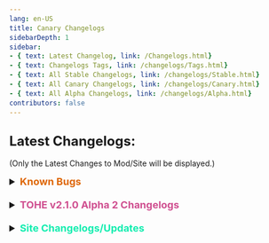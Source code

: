 ```yaml
---
lang: en-US
title: Canary Changelogs
sidebarDepth: 1
sidebar:
- { text: Latest Changelog, link: /Changelogs.html}
- { text: Changelogs Tags, link: /changelogs/Tags.html}
- { text: All Stable Changelogs, link: /changelogs/Stable.html}
- { text: All Canary Changelogs, link: /changelogs/Canary.html}
- { text: All Alpha Changelogs, link: /changelogs/Alpha.html}
contributors: false
---
```


## <font size=5em><b>Latest Changelogs:</b></font><br>
(Only the Latest Changes to Mod/Site will be displayed.)

<font size=4em>
<details>
<summary><b><font color=#de6707>Known Bugs</font></b></summary>

= <font color=#de6707><b>KNOWN BUG</b></font>: Servers may be unstable as the protocol requires fixing on Innersloth's side<br>
= <font color=#de6707><b>KNOWN BUG</b></font>: Doppelganger, Swift, & Imitator are working, but are unstable<br>
</details>
<br>
<details>
<summary><b><font color=#cf4e8f>TOHE v2.1.0 Alpha 2 Changelogs</font></b></summary>

* By [**TommyXL**](https://github.com/Tommy-XL)<br>
= <font color=#1376f0><b>BUG FIX</b></font>: Fixed lot of null errors for Neutral Apocalypse<br>
= <font color=#1376f0><b>BUG FIX</b></font>: Fixed some bugs for Neutral Apocalypse for modded clients<br>
= <font color=#1376f0><b>BUG FIX</b></font>: Fixed bug when F1 show role settings<br>
= <font color=#1376f0><b>BUG FIX</b></font>: Probably fixed bug when everyone see the roles (this bug somehow returned)<br>
= <font color=#F6BE00><b>CHANGE</b></font>: Added delay when clearing votes<br>
= <font color=#F6BE00><b>CHANGE</b></font>: Set 300 cd for Nemesis if they cannot use kill button<br>

* By [**Marg**](https://github.com/MargaretTheFool)<br>
\+ <font color=green><b>NEW</b></font>: Added new command: /apocalypseinfo<br>
= <font color=#1376f0><b>BUG FIX</b></font>: Fixed bug when setting "Transformed Neutral Apocalypse Can Be Guessed" works incorrectly<br>

* By [**Drakos**](https://github.com/Ultradragon005)<br>
= <font color=#F6BE00><b>CHANGE</b></font>: Changed warning message about Api Error Connection (Only in Canary and Stable versions)<br>
</details>
<br>
<details>
<summary><b><font color=#12edaf>Site Changelogs/Updates</font></b></summary>

* By [**Pyro**](https://sites.google.com/view/notpyro404)<br>
= <font color=#ece218><b>NOTICE</b></font>: Updated to v2.1.0 Alpha 2<br>
\+ Have a good day!<br>
= <font color=#ece218><b>NOTICE</b></font>: If there are any other issues, or you simply have feedback, open a forum in `#website-feedback`! Thank you!<br>
= <font color=#ece218><b>NOTICE</b></font>: Soul Collector & Berserker work differently<br>
= <font color=#e08709><b>IMPROVEMENT</b></font>: Added `Other` as a Tab for Add-ons as it's nicer to keep all addons in the same group (I'm not adding them to Game Modifiers, that's ugly).<br>
\+ <font color=green><b>NEW</b></font>: Added `Translations.md` (Instead of cluttering `Resources.md` with future Translation Submissions, Translations will be listed here.) Currently has no entries, nor submissions.<br>
\+ <font color=green><b>NEW</b></font>: Tab Favicon (Thanks Theta!)<br>
= <font color=#e08709><b>IMPROVEMENT</b></font>: All Commands + Hot-Keys are updated and finally listed. (Minus a few variants. However, variants like `/r` & `/role` were included.)<br>
= <font color=#F6BE00><b>CHANGE</b></font>: Dev Builds are now listed as Alpha Builds, this is due to a name change coming soon in the future.<br>
= <font color=#fdf08e><b>NOTE</b></font>: Role Counts/Amounts are finally corrected, thanks Drakos for doing the numbers! No idea what `[None] = Count: 13` still means though.<br>
= <font color=#ece218><b>NOTICE</b></font>: `zh-CN` and `fr` are fully up-to-date with Main (en-US), but not translated, meaning Simplified Chinese & French Translations are still in the works, sorry!<br>
= <font color=#fdf08e><b>NOTE</b></font>: You may realize that there are 3 results of roles if you use the built-in search bar. This is because you are getting a copy for every instance (Currently, `fr` & `zh-CN`) that is not yet translated. (An example being Reverie, even though <i>most</i> roles will display 3 results.)<br>
![image](./images/SearchReverie3BUG.png)<br>
</details>
</font>